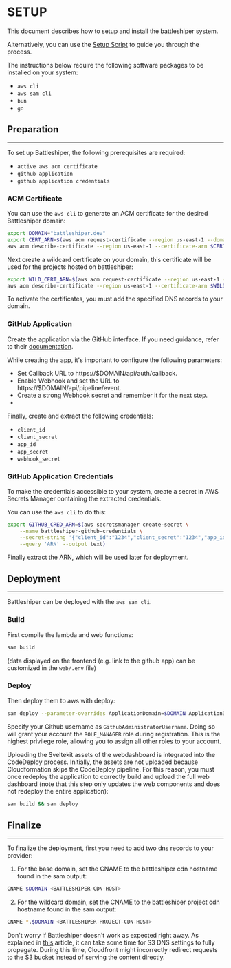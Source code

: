 # SETUP

This document describes how to setup and install the battleshiper system.

Alternatively, you can use the [Setup Script](/scripts/setup.sh) to guide you through the process.

The instructions below require the following software packages to be installed on your system:
- `aws cli`
- `aws sam cli`
- `bun`
- `go`


## Preparation
---
To set up Battleshiper, the following prerequisites are required:
- `active aws acm certificate`
- `github application`
- `github application credentials`


### ACM Certificate
You can use the `aws cli` to generate an ACM certificate for the desired Battleshiper domain:
```bash
export DOMAIN="battleshiper.dev"
export CERT_ARN=$(aws acm request-certificate --region us-east-1 --domain-name $DOMAIN --validation-method DNS --query 'CertificateArn' --output text)
aws acm describe-certificate --region us-east-1 --certificate-arn $CERT_ARN --query 'Certificate.DomainValidationOptions[0].ResourceRecord'
```

Next create a wildcard certificate on your domain, this certificate will be used for the projects hosted on battleshiper:
```bash
export WILD_CERT_ARN=$(aws acm request-certificate --region us-east-1 --domain-name "*.$DOMAIN" --validation-method DNS --query 'CertificateArn' --output text)
aws acm describe-certificate --region us-east-1 --certificate-arn $WILD_CERT_ARN --query 'Certificate.DomainValidationOptions[0].ResourceRecord'
```

To activate the certificates, you must add the specified DNS records to your domain.


### GitHub Application
Create the application via the GitHub interface. If you need guidance, refer to their [documentation](https://docs.github.com/en/apps/creating-github-apps/registering-a-github-app/registering-a-github-app).

While creating the app, it's important to configure the following parameters:
- Set Callback URL to https://$DOMAIN/api/auth/callback.
- Enable Webhook and set the URL to https://$DOMAIN/api/pipeline/event.
- Create a strong Webhook secret and remember it for the next step.
- 

Finally, create and extract the following credentials:
- `client_id`
- `client_secret`
- `app_id`
- `app_secret`
- `webhook_secret`



### GitHub Application Credentials
To make the credentials accessible to your system, create a secret in AWS Secrets Manager containing the extracted credentials.

You can use the `aws cli` to do this:
```bash
export GITHUB_CRED_ARN=$(aws secretsmanager create-secret \
    --name battleshiper-github-credentials \
    --secret-string '{"client_id":"1234","client_secret":"1234","app_id":"12345","app_secret":"12345","webhook_secret":"1234"}' \
    --query 'ARN' --output text)
```

Finally extract the ARN, which will be used later for deployment.



## Deployment
---
Battleshiper can be deployed with the `aws sam cli`.


### Build

First compile the lambda and web functions:
```bash
sam build
```

(data displayed on the frontend (e.g. link to the github app) can be customized in the `web/.env` file)


### Deploy

Then deploy them to aws with deploy:
```bash
sam deploy --parameter-overrides ApplicationDomain=$DOMAIN ApplicationDomainCertificateArn=$CERT_ARN ApplicationDomainWildcardCertificateArn=$WILD_CERT_ARN GithubOAuthClientCredentialArn=$GITHUB_CRED_ARN GithubAdministratorUsername=Megakuul
```

Specify your Github username as `GithubAdministratorUsername`. Doing so will grant your account the `ROLE_MANAGER` role during registration.
This is the highest privilege role, allowing you to assign all other roles to your account.


Uploading the Sveltekit assets of the webdashboard is integrated into the CodeDeploy process. Initially, the assets are not uploaded because Cloudformation skips the CodeDeploy pipeline. For this reason, you must once redeploy the application to correctly build and upload the full web dashboard (note that this step only updates the web components and does not redeploy the entire application):
```bash
sam build && sam deploy
``` 

## Finalize
---

To finalize the deployment, first you need to add two dns records to your provider:

1. For the base domain, set the CNAME to the battleshiper cdn hostname found in the sam output:
```bash
CNAME $DOMAIN <BATTLESHIPER-CDN-HOST>
```

2. For the wildcard domain, set the CNAME to the battleshiper project cdn hostname found in the sam output:
```bash
CNAME *.$DOMAIN <BATTLESHIPER-PROJECT-CDN-HOST>
```

Don't worry if Battleshiper doesn't work as expected right away. As explained in [this](https://stackoverflow.com/questions/38735306/aws-cloudfront-redirecting-to-s3-bucket) article, it can take some time for S3 DNS settings to fully propagate. During this time, Cloudfront might incorrectly redirect requests to the S3 bucket instead of serving the content directly.